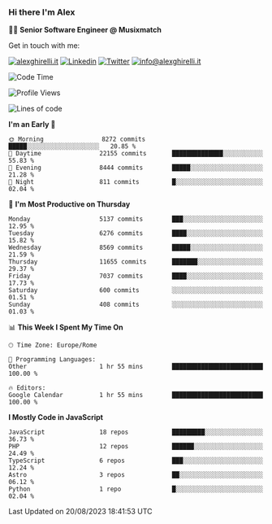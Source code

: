 ### Hi there I'm Alex

👨‍💻 __Senior Software Engineer @ Musixmatch__

Get in touch with me:

[![alexghirelli.it](https://img.shields.io/static/v1?label=1gh.dev&message=%20&color=red&logo=&style=flat-square&logoColor=white)](https://1gh.dev/)
[![Linkedin](https://img.shields.io/static/v1?label=Linkedin&message=%20&color=blue&logo=Linkedin&style=flat-square&logoColor=white)](https://linkedin.com/in/alexghirelli)
[![Twitter](https://img.shields.io/static/v1?label=Twitter&message=%20&color=blue&logo=Twitter&style=flat-square&logoColor=white)](https://twitter.com/alexGhirelli)
[![info@alexghirelli.it](https://img.shields.io/static/v1?label=info@alexghirelli.it&message=%20&color=red&logo=gmail&style=flat-square&logoColor=white)](mailto:info@alexghirelli.it)

<!--START_SECTION:waka-->
![Code Time](http://img.shields.io/badge/Code%20Time-7%2C528%20hrs%2022%20mins-blue)

![Profile Views](http://img.shields.io/badge/Profile%20Views-5-blue)

![Lines of code](https://img.shields.io/badge/From%20Hello%20World%20I%27ve%20Written-98.3%20million%20lines%20of%20code-blue)

**I'm an Early 🐤** 

```text
🌞 Morning                8272 commits        █████░░░░░░░░░░░░░░░░░░░░   20.85 % 
🌆 Daytime                22155 commits       ██████████████░░░░░░░░░░░   55.83 % 
🌃 Evening                8444 commits        █████░░░░░░░░░░░░░░░░░░░░   21.28 % 
🌙 Night                  811 commits         █░░░░░░░░░░░░░░░░░░░░░░░░   02.04 % 
```
📅 **I'm Most Productive on Thursday** 

```text
Monday                   5137 commits        ███░░░░░░░░░░░░░░░░░░░░░░   12.95 % 
Tuesday                  6276 commits        ████░░░░░░░░░░░░░░░░░░░░░   15.82 % 
Wednesday                8569 commits        █████░░░░░░░░░░░░░░░░░░░░   21.59 % 
Thursday                 11655 commits       ███████░░░░░░░░░░░░░░░░░░   29.37 % 
Friday                   7037 commits        ████░░░░░░░░░░░░░░░░░░░░░   17.73 % 
Saturday                 600 commits         ░░░░░░░░░░░░░░░░░░░░░░░░░   01.51 % 
Sunday                   408 commits         ░░░░░░░░░░░░░░░░░░░░░░░░░   01.03 % 
```


📊 **This Week I Spent My Time On** 

```text
🕑︎ Time Zone: Europe/Rome

💬 Programming Languages: 
Other                    1 hr 55 mins        █████████████████████████   100.00 % 

🔥 Editors: 
Google Calendar          1 hr 55 mins        █████████████████████████   100.00 % 
```

**I Mostly Code in JavaScript** 

```text
JavaScript               18 repos            █████████░░░░░░░░░░░░░░░░   36.73 % 
PHP                      12 repos            ██████░░░░░░░░░░░░░░░░░░░   24.49 % 
TypeScript               6 repos             ███░░░░░░░░░░░░░░░░░░░░░░   12.24 % 
Astro                    3 repos             ██░░░░░░░░░░░░░░░░░░░░░░░   06.12 % 
Python                   1 repo              █░░░░░░░░░░░░░░░░░░░░░░░░   02.04 % 
```




 Last Updated on 20/08/2023 18:41:53 UTC
<!--END_SECTION:waka-->
